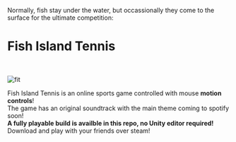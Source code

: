 Normally, fish stay under the water, but occassionally they come to the surface for the ultimate competition:
<br>

# Fish Island Tennis

<br>

![fit](https://github.com/xOcarin/Fish-Island-Tennis/assets/119756949/cb4847d8-736e-4558-a655-e0e8820362ee)

Fish Island Tennis is an online sports game controlled with mouse **motion controls**!  
The game has an original soundtrack with the main theme coming to spotify soon!  
**A fully playable build is availble in this repo, no Unity editor required!**
Download and play with your friends over steam!
